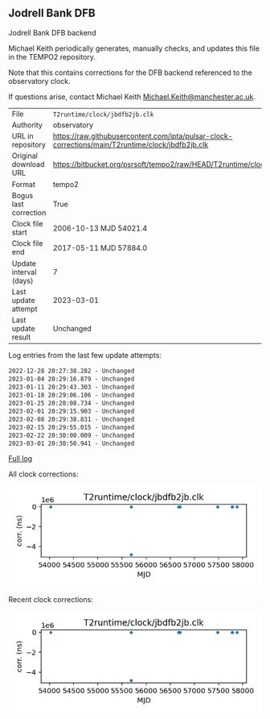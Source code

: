 
## Jodrell Bank DFB

Jodrell Bank DFB backend

Michael Keith periodically generates, manually checks, and updates
this file in the TEMPO2 repository.

Note that this contains corrections for the DFB backend referenced
to the observatory clock.

If questions arise, contact Michael Keith
<Michael.Keith@manchester.ac.uk>.

|     |     |
|:--- |:--- |
| File | `T2runtime/clock/jbdfb2jb.clk` |
| Authority | observatory |
| URL in repository | <https://raw.githubusercontent.com/ipta/pulsar-clock-corrections/main/T2runtime/clock/jbdfb2jb.clk> |
| Original download URL | <https://bitbucket.org/psrsoft/tempo2/raw/HEAD/T2runtime/clock/jbdfb2jb.clk> |
| Format | tempo2 |
| Bogus last correction | True |
| Clock file start | 2006-10-13 MJD 54021.4 |
| Clock file end | 2017-05-11 MJD 57884.0 |
| Update interval (days) | 7 |
| Last update attempt | 2023-03-01 |
| Last update result | Unchanged |

Log entries from the last few update attempts:
```
2022-12-28 20:27:38.282 - Unchanged
2023-01-04 20:29:16.879 - Unchanged
2023-01-11 20:29:43.303 - Unchanged
2023-01-18 20:29:06.106 - Unchanged
2023-01-25 20:28:08.734 - Unchanged
2023-02-01 20:29:15.903 - Unchanged
2023-02-08 20:29:38.831 - Unchanged
2023-02-15 20:29:55.015 - Unchanged
2023-02-22 20:30:00.009 - Unchanged
2023-03-01 20:30:50.941 - Unchanged
```
[Full log](https://raw.githubusercontent.com/ipta/pulsar-clock-corrections/main/log/T2runtime/clock/jbdfb2jb.clk.log)


All clock corrections:

![plot of all clock corrections](jbdfb2jb.clk.png "All corrections")

Recent clock corrections:

![plot of recent clock corrections](jbdfb2jb.clk.short.png "Recent corrections")

